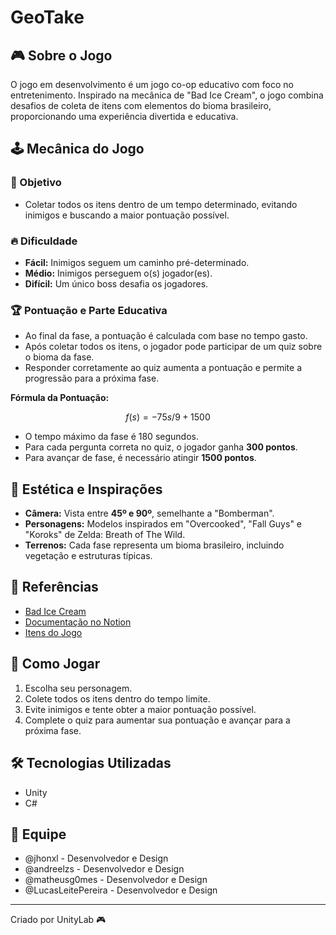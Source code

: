 # GeoTake

## 🎮 Sobre o Jogo

O jogo em desenvolvimento é um jogo co-op educativo com foco no entretenimento. Inspirado na mecânica de "Bad Ice Cream", o jogo combina desafios de coleta de itens com elementos do bioma brasileiro, proporcionando uma experiência divertida e educativa.

## 🕹️ Mecânica do Jogo

### 🎯 Objetivo
- Coletar todos os itens dentro de um tempo determinado, evitando inimigos e buscando a maior pontuação possível.

### 🔥 Dificuldade
- **Fácil:** Inimigos seguem um caminho pré-determinado.
- **Médio:** Inimigos perseguem o(s) jogador(es).
- **Difícil:** Um único boss desafia os jogadores.

### 🏆 Pontuação e Parte Educativa
- Ao final da fase, a pontuação é calculada com base no tempo gasto.
- Após coletar todos os itens, o jogador pode participar de um quiz sobre o bioma da fase.
- Responder corretamente ao quiz aumenta a pontuação e permite a progressão para a próxima fase.

**Fórmula da Pontuação:**
```math
f(s) = -75s/9 + 1500
```
- O tempo máximo da fase é 180 segundos.
- Para cada pergunta correta no quiz, o jogador ganha **300 pontos**.
- Para avançar de fase, é necessário atingir **1500 pontos**.

## 🎨 Estética e Inspirações

- **Câmera:** Vista entre **45º e 90º**, semelhante a "Bomberman".
- **Personagens:** Modelos inspirados em "Overcooked", "Fall Guys" e "Koroks" de Zelda: Breath of The Wild.
- **Terrenos:** Cada fase representa um bioma brasileiro, incluindo vegetação e estruturas típicas.

## 🔗 Referências
- [Bad Ice Cream](https://poki.com/br/g/bad-ice-cream)
- [Documentação no Notion](https://www.notion.so/14eb8d83d6e080438d9fffd8c95bd99a?pvs=25)
- [Itens do Jogo](https://www.notion.so/Itens-14eb8d83d6e080438d9fffd8c95bd99a?pvs=21)

## 📌 Como Jogar
1. Escolha seu personagem.
2. Colete todos os itens dentro do tempo limite.
3. Evite inimigos e tente obter a maior pontuação possível.
4. Complete o quiz para aumentar sua pontuação e avançar para a próxima fase.

## 🛠️ Tecnologias Utilizadas
- Unity
- C#

## 👥 Equipe
- @jhonxl - Desenvolvedor e Design
- @andreelzs - Desenvolvedor e Design
- @matheusg0mes - Desenvolvedor e Design
- @LucasLeitePereira - Desenvolvedor e Design



---
Criado por UnityLab 🎮





